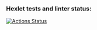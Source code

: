 ### Hexlet tests and linter status:
[![Actions Status](https://github.com/LeonidBabkin/python-project-49/workflows/hexlet-check/badge.svg)](https://github.com/LeonidBabkin/python-project-49/actions)